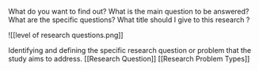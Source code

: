 What do you want to find out?
What is the main question to be answered?
What are the specific questions?
What title should I give to this research ?

![[level of research questions.png]]

Identifying and defining the specific research question or problem that the study aims to address.
[[Research Question]]
[[Research Problem Types]]

